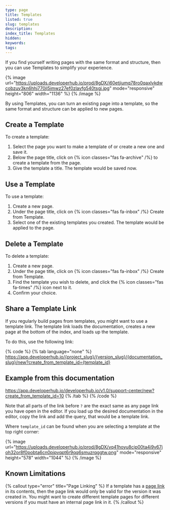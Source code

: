 ```yaml
---
type: page
title: Templates
listed: true
slug: templates
description: 
index_title: Templates
hidden: 
keywords: 
tags: 
---
```


If you find yourself writing pages with the same format and structure, then you can use Templates to simplify your experience.

{% image url="https://uploads.developerhub.io/prod/8gDX/i60etjiumq78ro0qaxlvkdwcobzuy3kn6hhj770jl5imwz27ef0zlavfg540tsgj.jpg" mode="responsive" height="806" width="1136" %}
{% /image %}

By using Templates, you can turn an existing page into a template, so the same format and structure can be applied to new pages.

## Create a Template

To create a template:

1. Select the page you want to make a template of or create a new one and save it.
2. Below the page title, click on {% icon classes="fas fa-archive" /%} to create a template from the page.
3. Give the template a title. The template would be saved now.

## Use a Template

To use a template:

1. Create a new page.
2. Under the page title, click on {% icon classes="fas fa-inbox" /%} Create from Template.
3. Select one of the existing templates you created. The template would be applied to the page.

## Delete a Template

To delete a template:

1. Create a new page.
2. Under the page title, click on {% icon classes="fas fa-inbox" /%} Create from Template.
3. Find the template you wish to delete, and click the {% icon classes="fas fa-times" /%} icon next to it.
4. Confirm your choice.

## Share a Template Link

If you regularly build pages from templates, you might want to use a template link. The template link loads the documentation, creates a new page at the bottom of the index, and loads up the template.

To do this, use the following link:

{% code %}
{% tab language="none" %}
https://app.developerhub.io/{project_slug}/{version_slug}/{documentation_slug}/new?create_from_template_id={template_id}

## Example from this documentation
https://app.developerhub.io/developerhub.io/v1.0/support-center/new?create_from_template_id=10
{% /tab %}
{% /code %}

Note that all parts of the link before `?` are the exact same as any page link you have open in the editor. If you load up the desired documentation in the editor, copy the link and add the query, that would be a template link.

Where `template_id` can be found when you are selecting a template at the top right corner:

{% image url="https://uploads.developerhub.io/prod/8gDX/vq41hoyu8cip00ta4i9v67joh32or8f0pobta6cn0pjpvqpt6r9qq6smuzrqggtw.png" mode="responsive" height="578" width="1044" %}
{% /image %}

## Known Limitations

{% callout type="error" title="Page Linking" %}
If a template has a [page link](/support-center/page-linking) in its contents, then the page link would only be valid for the version it was created in. You might want to create different template pages for different versions if you must have an internal page link in it.
{% /callout %}